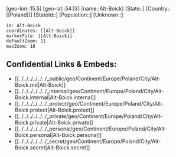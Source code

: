 ﻿---
location: [54.13,15.5]
mapzoom: [7,12] 
mapmarker: city 
type: City
tags:
- geo/City


SpocWebEntityId: 28760
isDeleted: false
confidential: public

---
[geo-lon::15.5]
[geo-lat::54.13]
[name::Alt-Boick]
[State::]
[Country::[[Poland]]]
[StateId::]
[Population::]
[Unknown::]


```leaflet
id: Alt-Boick
coordinates: [[Alt-Boick]]
markerFile: [[Alt-Boick]]
defaultZoom: 11 
maxZoom: 18
```


## Confidential Links & Embeds: 
- [[../../../../../../_public/geo/Continent/Europe/Poland/City/Alt-Boick.md|Alt-Boick]] 
- [[../../../../../../_internal/geo/Continent/Europe/Poland/City/Alt-Boick.internal|Alt-Boick.internal]] 
- [[../../../../../../_protect/geo/Continent/Europe/Poland/City/Alt-Boick.protect|Alt-Boick.protect]] 
- [[../../../../../../_private/geo/Continent/Europe/Poland/City/Alt-Boick.private|Alt-Boick.private]] 
- [[../../../../../../_personal/geo/Continent/Europe/Poland/City/Alt-Boick.personal|Alt-Boick.personal]] 
- [[../../../../../../_secret/geo/Continent/Europe/Poland/City/Alt-Boick.secret|Alt-Boick.secret]] 
